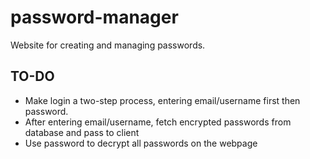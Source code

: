 # password-manager
Website for creating and managing passwords.


## TO-DO
- Make login a two-step process, entering email/username first then password. 
- After entering email/username, fetch encrypted passwords from database and pass to client
- Use password to decrypt all passwords on the webpage
